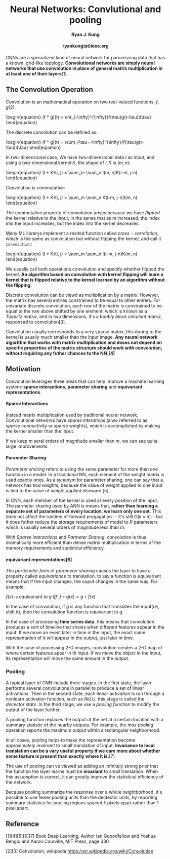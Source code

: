 
<h1><center>Neural Networks: Convlutional and pooling</center></h1>

<center><h4>Ryan J. Kung</h4></center>
<center><h4>ryankung(at)ieee.org<h4></center>

CNNs are a specialized kind of neural network for parocessing data that has a known, grid-like topology. **Convolutional networks are simply neural networks that use convolution in place of general matrix multiplication in at least one of their layers**[1].


## The Convolution Operation

Convolution is an mathematical operation on two real-valued functions, $f, g$[2].

\begin{equation}
(f * g)(t) = \int_{-\infty}^{\infty}{f(\tau)g(t-\tau)d\tau}
\end{equation}

The discrete convolution can be defined as:

\begin{equation}
(f * g)(t) = \sum_{\tau=-\infty}^{\infty}{f(\tau)g(t-\tau)d\tau}
\end{equation}

In two-dimensional case, We have two-dimensional data $I$ as input, and using a two-dimensional kernel $K$, the shape of $I, K$ is $(m, n)$:

\begin{equation}
(I * K)(i, j) = \sum_m \sum_n I(m, n)K(i-m, j-n)
\end{equation}

Convolution is commutative:

\begin{equation}
(I * K)(i, j) = \sum_m \sum_n K(i-m, j-n)I(m, n)
\end{equation}

The commutative property of convolution arises because we have $flipped$ the kernel relative to the input, in the sense that as m increased, the index into the input increases, but the index into the kernel decreases.

Many ML librarys implement a realted function called $cross-correlation$, which is the same as convolution but without flipping the kernel, and call it `convolution`:

\begin{equation}
(I * K)(i, j) = \sum_m \sum_n I(i-m, j-n)K(m, n)
\end{equation}

We usually call both operations convolution and specify whether flipped the kernel. **An algorithm based on convolution with kernel flipping will learn a kernel that is flipped relative to the kernel learned by an algorithm without the flipping.**

Discrete convolution can be viewd as multiplication by a matrix. However, the matrix has several entries constrained to be equal to other entries. For univariate discrete convolution, each row of the matrix is constrained to be equal to the row above shifted by one element, which is known as a $Toeplitz\ matrix$, and in two dimensions, it's a $boubly \ block\ circulant\ matrix$, responsed to convolution[3].

Convolution usually corresponds to a very sparse matrix, this during to the kernel is usually much smaller than the input image. **Any neural network algorithm that works with matrix multiplication and doses not depend on specific properties of the matrix structure should work with convolution, without requiring any futher chances to the NN.[4]**

## Motivation



Convolution leverages three ideas that can help improve a machine learning system: **sparse interactions**, **parameter sharing** and **equivariant representations**.

#### Sparse Interactions

Instead matrix multiplication used by traditional neural network, Convolutional networks have $sparse\ interations$ (alwo referred to as $sparse\ connectivity$ or sparse weights), which is accomplished by making the kernel smaller than the input.

If we keep $m$ seral orders of magnitude smaller than $m$, we can see quite large improvements.

#### Parameter Sharing

$Parameter\ sharing$ refers to using the same parameter for more than one function in a model. In a traditional NN, each element of the weight matrix is used exactly ones. As a synonym for parameter sharing, one can say that a network has $tied\ weights$, because the value of weight applied to one input is tied to the value of weight applied elseware.[5]

In CNN, each member of the kernel is used at every position of the input. The parmeter sharing used by ANN is means that, **rather than learning a separate set of parameters of every location, we learn only one set**. This does not affect the runtime of forward progagation -- it's still $O(k\times n)$-- but it does futher reduce the storage requirements of model to $K$ parameters which is usually several orders of magnitude less than $m$.

With $Sparse\ interactions$ and $Parmeter\ Sharing$, convolution is thus dramatically more efficient than dense matrix multiplication in terms of the memory requirements and statistical efficiency.

#### equivariant representations[6]

The *particualar form* of *parameter sharing* causes the layer to have a property called $equivariance$ to translation. to say a function is equivariant means that if the input changes, the ouput changes in the same way. For example:

$f(x)$ is equivariant to $g$ $iff$: $f\circ g(x) = g \circ f(x)$

In the case of convolution, if $g$ is any function that translates the input(i.e, shift it), then the convolution function is equivariant to $g$.

In the case of processing **time series data**, this means that convolution produces a sort of timeline that shows when different features appear in the input. If we move an event later in time in the input, the exact same representation of it will appear in the output, just later in time.

With the case of processing 2-D images,  convolution creates a 2-D map of where certain features apear in th input. If we move the object in the input, its representation will move the same amount in the output.

### Pooling

A typical layer of CNN include three stages. In the first state, the layer performs several convolutions in parallel to produce a set of linear activations. Then in the second state, each linear *activation* is run through a nonlearn activation function, such as *ReLU*, this stage is called the $decector\ state$. In the third stage, we use a $pooling\ function$ to modify the output of the layer further.

A pooling function replaces the output of the net at a certain location with a summary statistic of the nearby outputs. For example, the $max\ pooling$ operation reports the maximum output within a rectangular neighborhood.

In all cases, pooling helps to make the representation become approximately $invariant$ to small translation of input. **Invariance to local translation can be a vary useful property if we care more about whether some feature is present than exactly where it is.**[7]

The use of pooling can ve viewed as adding an infinitely strong prior that the function the layer learns must be **invariant** to small translation. When this assumption is correct, it can greatly improve the statistical efficiency of the network.

Because pooling summarize the response over a whole neightborhood, it's possible to use fewer pooling units than the dectector units,  by reporting summary statistics for pooling regions spaced $k$ pixels apart rather than 1 pixel apart.

## Reference

[1][4][5][6][7] Book Deep Learning, Author Ian Gooodfellow and Yoshua Bengio and Aaron Courville, MIT Press, page 330

[2][3] Convolution, wikipedia https://en.wikipedia.org/wiki/Convolution
